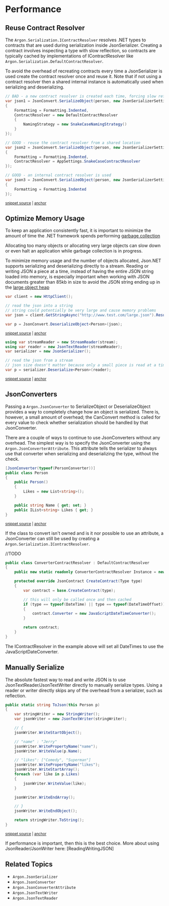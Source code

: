 # Performance

## Reuse Contract Resolver

The `Argon.Serialization.IContractResolver` resolves .NET types to contracts that are used during serialization inside JsonSerializer. Creating a contract involves inspecting a type with slow reflection, so contracts are typically cached by implementations of IContractResolver like `Argon.Serialization.DefaultContractResolver`.

To avoid the overhead of recreating contracts every time a JsonSerializer is used create the contract resolver once and reuse it. Note that if not using a contract resolver then a shared internal instance is automatically used when serializing and deserializing.

<!-- snippet: ReuseContractResolver -->
<a id='snippet-reusecontractresolver'></a>
```cs
// BAD - a new contract resolver is created each time, forcing slow reflection to be used
var json1 = JsonConvert.SerializeObject(person, new JsonSerializerSettings
{
    Formatting = Formatting.Indented,
    ContractResolver = new DefaultContractResolver
    {
        NamingStrategy = new SnakeCaseNamingStrategy()
    }
});

// GOOD - reuse the contract resolver from a shared location
var json2 = JsonConvert.SerializeObject(person, new JsonSerializerSettings
{
    Formatting = Formatting.Indented,
    ContractResolver = AppSettings.SnakeCaseContractResolver
});

// GOOD - an internal contract resolver is used
var json3 = JsonConvert.SerializeObject(person, new JsonSerializerSettings
{
    Formatting = Formatting.Indented
});
```
<sup><a href='/src/Tests/Documentation/PerformanceTests.cs#L59-L84' title='Snippet source file'>snippet source</a> | <a href='#snippet-reusecontractresolver' title='Start of snippet'>anchor</a></sup>
<!-- endSnippet -->


## Optimize Memory Usage

To keep an application consistently fast, it is important to minimize the amount of time the .NET framework spends performing [garbage collection](http://msdn.microsoft.com/en-us/library/ms973837.aspx)

Allocating too many objects or allocating very large objects can slow down or even halt an application while garbage collection is in progress.

To minimize memory usage and the number of objects allocated, Json.NET supports serializing and deserializing directly to a stream. Reading or writing JSON a piece at a time, instead of having the entire JSON string loaded into memory, is especially important when working with JSON documents greater than 85kb in size to avoid the JSON string ending up in the [large object heap](http://msdn.microsoft.com/en-us/magazine/cc534993.aspx)

<!-- snippet: DeserializeString -->
<a id='snippet-deserializestring'></a>
```cs
var client = new HttpClient();

// read the json into a string
// string could potentially be very large and cause memory problems
var json = client.GetStringAsync("http://www.test.com/large.json").Result;

var p = JsonConvert.DeserializeObject<Person>(json);
```
<sup><a href='/src/Tests/Documentation/PerformanceTests.cs#L114-L124' title='Snippet source file'>snippet source</a> | <a href='#snippet-deserializestring' title='Start of snippet'>anchor</a></sup>
<!-- endSnippet -->

<!-- snippet: DeserializeStream -->
<a id='snippet-deserializestream'></a>
```cs
using var streamReader = new StreamReader(stream);
using var reader = new JsonTextReader(streamReader);
var serializer = new JsonSerializer();

// read the json from a stream
// json size doesn't matter because only a small piece is read at a time from the HTTP request
var p = serializer.Deserialize<Person>(reader);
```
<sup><a href='/src/Tests/Documentation/PerformanceTests.cs#L129-L139' title='Snippet source file'>snippet source</a> | <a href='#snippet-deserializestream' title='Start of snippet'>anchor</a></sup>
<!-- endSnippet -->


## JsonConverters

Passing a `Argon.JsonConverter` to SerializeObject or DeserializeObject provides a way to completely change how an object is serialized. There is, however, a small amount of overhead; the CanConvert method is called for every value to check whether serialization should be handled by that JsonConverter.

There are a couple of ways to continue to use JsonConverters without any overhead. The simplest way is to specify the JsonConverter using the `Argon.JsonConverterAttribute`. This attribute tells the serializer to always use that converter when serializing and deserializing the type, without the check.

<!-- snippet: JsonConverterAttribute -->
<a id='snippet-jsonconverterattribute'></a>
```cs
[JsonConverter(typeof(PersonConverter))]
public class Person
{
    public Person()
    {
        Likes = new List<string>();
    }

    public string Name { get; set; }
    public IList<string> Likes { get; }
}
```
<sup><a href='/src/Tests/Documentation/PerformanceTests.cs#L7-L21' title='Snippet source file'>snippet source</a> | <a href='#snippet-jsonconverterattribute' title='Start of snippet'>anchor</a></sup>
<!-- endSnippet -->

If the class to convert isn't owned and is it nor possible to use an attribute, a JsonConverter can still be used by creating a `Argon.Serialization.IContractResolver`.

//TODO
```cs
public class ConverterContractResolver : DefaultContractResolver
{
    public new static readonly ConverterContractResolver Instance = new();

    protected override JsonContract CreateContract(Type type)
    {
        var contract = base.CreateContract(type);

        // this will only be called once and then cached
        if (type == typeof(DateTime) || type == typeof(DateTimeOffset))
        {
            contract.Converter = new JavaScriptDateTimeConverter();
        }

        return contract;
    }
}
```

The IContractResolver in the example above will set all DateTimes to use the JavaScriptDateConverter.


## Manually Serialize

The absolute fastest way to read and write JSON is to use JsonTextReader/JsonTextWriter directly to manually serialize types. Using a reader or writer directly skips any of the overhead from a serializer, such as reflection.

<!-- snippet: ReaderWriter -->
<a id='snippet-readerwriter'></a>
```cs
public static string ToJson(this Person p)
{
    var stringWriter = new StringWriter();
    var jsonWriter = new JsonTextWriter(stringWriter);

    // {
    jsonWriter.WriteStartObject();

    // "name" : "Jerry"
    jsonWriter.WritePropertyName("name");
    jsonWriter.WriteValue(p.Name);

    // "likes": ["Comedy", "Superman"]
    jsonWriter.WritePropertyName("likes");
    jsonWriter.WriteStartArray();
    foreach (var like in p.Likes)
    {
        jsonWriter.WriteValue(like);
    }

    jsonWriter.WriteEndArray();

    // }
    jsonWriter.WriteEndObject();

    return stringWriter.ToString();
}
```
<sup><a href='/src/Tests/Documentation/PerformanceTests.cs#L145-L175' title='Snippet source file'>snippet source</a> | <a href='#snippet-readerwriter' title='Start of snippet'>anchor</a></sup>
<!-- endSnippet -->

If performance is important, then this is the best choice. More about using JsonReader/JsonWriter here: [ReadingWritingJSON]


## Related Topics

 * `Argon.JsonSerializer`
 * `Argon.JsonConverter`
 * `Argon.JsonConverterAttribute`
 * `Argon.JsonTextWriter`
 * `Argon.JsonTextReader`
